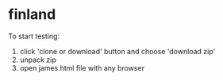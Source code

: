 # finland

To start testing:
1. click 'clone or download' button and choose 'download zip'
2. unpack zip
3. open james.html file with any browser
